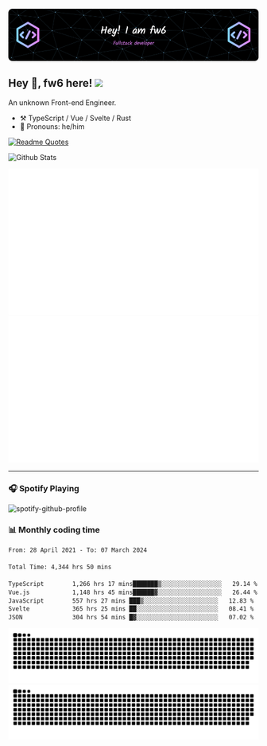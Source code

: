 ![Header](github-header-image.png)

## Hey 👋, fw6 here! <img src="https://github.githubassets.com/images/mona-whisper.gif" height="24" />


An unknown Front-end Engineer.

-   :hammer_and_pick: TypeScript / Vue / Svelte / Rust
-   :man: Pronouns: he/him


[![Readme Quotes](https://quotes-github-readme.vercel.app/api?type=horizontal&theme=algolia)](https://github.com/piyushsuthar/github-readme-quotes)



![Github Stats](https://github-readme-stats.vercel.app/api?username=fw6&bg_color=30,e96443,904e95&title_color=fff&text_color=fff)

![](https://raw.githubusercontent.com/fw6/github-stats-transparent/output/generated/overview.svg)
![](https://raw.githubusercontent.com/fw6/github-stats-transparent/output/generated/languages.svg)


---

### 🎧 Spotify Playing

<!-- ![spotify-github-profile](/img/default.svg) -->

![spotify-github-profile](https://spotify-github-profile.vercel.app/api/view.svg?uid=r6wn4hdvypv0lkzyrj0e0pjct&cover_image=true&theme=default&show_offline=true&background_color=9a10ad&interchange=true&bar_color_cover=true)



### :bar_chart: Monthly coding time 

<!--START_SECTION:waka-->

```txt
From: 28 April 2021 - To: 07 March 2024

Total Time: 4,344 hrs 50 mins

TypeScript        1,266 hrs 17 mins███████▒░░░░░░░░░░░░░░░░░   29.14 %
Vue.js            1,148 hrs 45 mins██████▓░░░░░░░░░░░░░░░░░░   26.44 %
JavaScript        557 hrs 27 mins ███▒░░░░░░░░░░░░░░░░░░░░░   12.83 %
Svelte            365 hrs 25 mins ██░░░░░░░░░░░░░░░░░░░░░░░   08.41 %
JSON              304 hrs 54 mins █▓░░░░░░░░░░░░░░░░░░░░░░░   07.02 %
```

<!--END_SECTION:waka-->




![github contribution grid snake animation](https://raw.githubusercontent.com/platane/platane/output/github-contribution-grid-snake-dark.svg#gh-dark-mode-only)![github contribution grid snake animation](https://raw.githubusercontent.com/platane/platane/output/github-contribution-grid-snake.svg#gh-light-mode-only)
